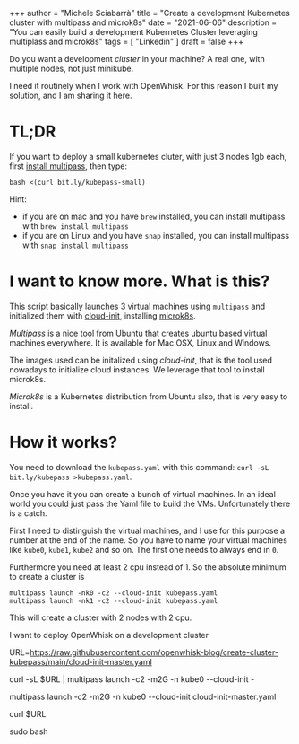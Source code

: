 +++
author = "Michele Sciabarrà"
title = "Create a development Kubernetes cluster with multipass and microk8s"
date = "2021-06-06"
description = "You can easily build a development Kubernetes Cluster leveraging multiplass and microk8s"
tags = [ "Linkedin" ]
draft = false
+++

Do you want a development *cluster* in your machine?  A real one, with multiple nodes, not just minikube. 

I need it routinely when I work with OpenWhisk. For this reason I built my solution, and I am sharing it here.

# TL;DR

If you want to deploy a small kubernetes cluter, with just 3 nodes 1gb each, first [install multipass](https://multipass.run/), then type:

```
bash <(curl bit.ly/kubepass-small)
```

Hint: 
- if you are on mac and you have `brew` installed, you can install multipass with `brew install multipass`
- if you are on Linux and you have `snap` installed, you can install multipass with `snap install multipass`

# I want to know more. What is this?

This script basically launches 3 virtual machines using `multipass` and initialized them with [cloud-init](https://cloudinit.readthedocs.io/en/latest/), installing [microk8s](https://microk8s.io/).

*Multipass* is a nice tool from Ubuntu that creates ubuntu based virtual machines everywhere. It is available for Mac OSX, Linux and Windows.

The images used can be initalized using *cloud-init*, that is the tool used nowadays to initialize cloud instances. We leverage that tool to install microk8s.

*Microk8s* is a Kubernetes distribution from Ubuntu also, that is very easy to install.

# How it works?

You need to download the `kubepass.yaml` with this command: `curl -sL bit.ly/kubepass >kubepass.yaml`.

Once you have it you can create a bunch of virtual machines. In an ideal world you could just pass the Yaml file to build the VMs. Unfortunately there is a catch.

First I need to distinguish the virtual machines, and I use for this purpose a number at the end of the name. So you have to name your virtual machines like `kube0`, `kube1`, `kube2` and so on. The first one needs to always end in `0`.

Furthermore you need at least 2 cpu instead of 1. So the absolute minimum to create a cluster is 

```
multipass launch -nk0 -c2 --cloud-init kubepass.yaml
multipass launch -nk1 -c2 --cloud-init kubepass.yaml
```

This will create a cluster with 2 nodes with 2 cpu.

I want to deploy OpenWhisk on a development cluster

URL=https://raw.githubusercontent.com/openwhisk-blog/create-cluster-kubepass/main/cloud-init-master.yaml

curl -sL $URL | multipass launch -c2 -m2G -n kube0 --cloud-init -

multipass launch -c2 -m2G -n kube0 --cloud-init cloud-init-master.yaml



curl $URL

sudo bash


